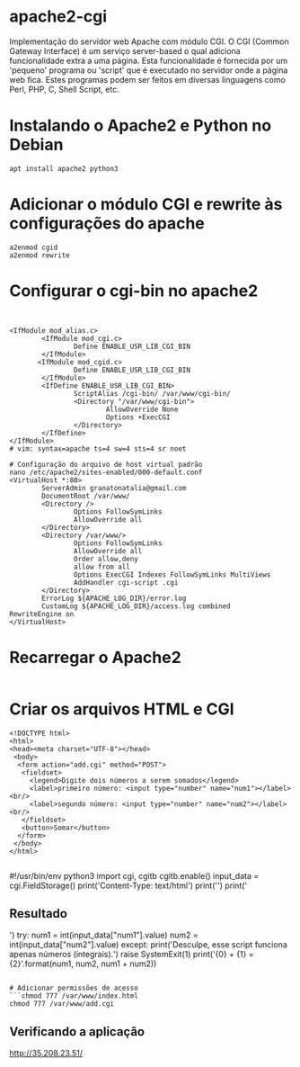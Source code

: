 # apache2-cgi
Implementação do servidor web Apache com módulo CGI. O CGI (Common Gateway Interface) é um serviço server-based o qual adiciona funcionalidade extra a uma página. Esta funcionalidade é fornecida por um 'pequeno' programa ou 'script' que é executado no servidor onde a página web fica. Estes programas podem ser feitos em diversas linguagens como Perl, PHP, C, Shell Script, etc.

# Instalando o Apache2 e Python no Debian
```sudo su
apt install apache2 python3
```

# Adicionar o módulo CGI e rewrite às configurações do apache
```a2enmod cgi
a2enmod cgid
a2enmod rewrite
```

# Configurar o cgi-bin no apache2
```nano /etc/apache2/conf-available/serve-cgi-bin.conf


<IfModule mod_alias.c>
        <IfModule mod_cgi.c>
                Define ENABLE_USR_LIB_CGI_BIN
        </IfModule>
       <IfModule mod_cgid.c>
                Define ENABLE_USR_LIB_CGI_BIN
        </IfModule>
        <IfDefine ENABLE_USR_LIB_CGI_BIN>
                ScriptAlias /cgi-bin/ /var/www/cgi-bin/
                <Directory "/var/www/cgi-bin">
                        AllowOverride None
                        Options +ExecCGI 
                </Directory>
        </IfDefine>
</IfModule>
# vim: syntax=apache ts=4 sw=4 sts=4 sr noet

# Configuração do arquivo de host virtual padrão
nano /etc/apache2/sites-enabled/000-default.conf
<VirtualHost *:80>
        ServerAdmin granatonatalia@gmail.com
        DocumentRoot /var/www/
        <Directory />
                Options FollowSymLinks
                AllowOverride all
        </Directory>
        <Directory /var/www/>
                Options FollowSymLinks
                AllowOverride all
                Order allow,deny
                allow from all
                Options ExecCGI Indexes FollowSymLinks MultiViews
                AddHandler cgi-script .cgi
        </Directory>
        ErrorLog ${APACHE_LOG_DIR}/error.log
        CustomLog ${APACHE_LOG_DIR}/access.log combined
RewriteEngine on
</VirtualHost>
```

# Recarregar o Apache2
```systemctl restart apache2
```

# Criar os arquivos HTML e CGI
```nano /var/www/index.html 
<!DOCTYPE html>
<html>
<head><meta charset="UTF-8"></head>
 <body>
  <form action="add.cgi" method="POST">
   <fieldset>
     <legend>Digite dois números a serem somados</legend>
     <label>primeiro número: <input type="number" name="num1"></label><br/>
     <label>segundo número: <input type="number" name="num2"></label><br/>
   </fieldset>
   <button>Somar</button>
  </form>
 </body>
</html>
```

```nano /var/www/add.cgi 
```
#!/usr/bin/env python3
import cgi, cgitb cgitb.enable()
input_data = cgi.FieldStorage()
print('Content-Type: text/html')
print('')
print('<h2>Resultado</h2>')
try:
    num1 = int(input_data["num1"].value)
    num2 = int(input_data["num2"].value)
except:
    print('<output>Desculpe, esse script funciona apenas números (integrais).</output>')
    raise SystemExit(1)
print('<output>{0} + {1} = {2}</output>'.format(num1, num2, num1 + num2))
```

# Adicionar permissões de acesso
```chmod 777 /var/www/index.html
chmod 777 /var/www/add.cgi
```

## Verificando a aplicação
http://35.208.23.51/
